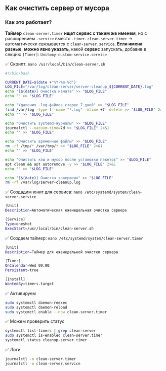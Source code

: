 ## Как очистить сервер от мусора

### Как это работает?

**Таймер** `clean-server.timer` **ищет сервис с таким же именем**, но с расширением `.service` вместо `.timer`. `clean-server.timer` → автоматически связывается с `clean-server.service`. **Если имена разные**, **можно явно указать**, какой **сервис** запускать, добавив в секцию `[Timer]`: `Unit=my-custom-service.service`


:white_check_mark: Скрипт: `nano /usr/local/bin/clean-server.sh`

```bash
#!/bin/bash

CURRENT_DATE=$(date +"%Y-%m-%d")
LOG_FILE="/var/log/clean-server/server-cleanup_${CURRENT_DATE}.log"
echo "[$(date)] Очистка начата" >> "$LOG_FILE"
echo "" >> "$LOG_FILE"

echo "Удаления .log-файлов старше 7 дней" >> "$LOG_FILE"
find /var/log -type f -name "*.log" -mtime +7 -delete >> "$LOG_FILE" 2>&1
echo "" >> "$LOG_FILE"

echo "Очистить systemd-журналы" >> "$LOG_FILE"
journalctl --vacuum-time=7d >> "$LOG_FILE" 2>&1
echo "" >> "$LOG_FILE"

echo "Очистить временные файлы" >> "$LOG_FILE"
rm -rf /tmp/* /var/tmp/* >> "$LOG_FILE" 2>&1
echo "" >> "$LOG_FILE"

echo "Очистить кэш и мусор после установки пакетов" >> "$LOG_FILE"
apt clean && apt autoremove -y >> "$LOG_FILE" 2>&1
echo "" >> "$LOG_FILE"

echo "[$(date)] Очистка завершена" >> "$LOG_FILE"
rm -rf /var/log/server-cleanup.log
```


:white_check_mark: Создадим юнит для сервиса: `nano /etc/systemd/system/clean-server.service`

```bash
[Unit]
Description=Автоматическая еженедельная очистка сервера

[Service]
Type=oneshot
ExecStart=/usr/local/bin/clean-server.sh
```


:white_check_mark: Создаем таймер: `nano /etc/systemd/system/clean-server.timer`

```bash
[Unit]
Description=Таймер для еженедельной очистки сервера

[Timer]
OnCalendar=Wed 09:00
Persistent=true

[Install]
WantedBy=timers.target
```


:white_check_mark: Активируем

```bash
sudo systemctl daemon-reexec
sudo systemctl daemon-reload
sudo systemctl enable --now clean-server.timer
```


:white_check_mark: Можем проверить статус

```bash
systemctl list-timers | grep clean-server
sudo systemctl is-enabled clean-server.timer
systemctl status cleanup-server.timer
```


:white_check_mark: Логи

```bash
journalctl -u clean-server.timer 
journalctl -u clean-server.service
```
